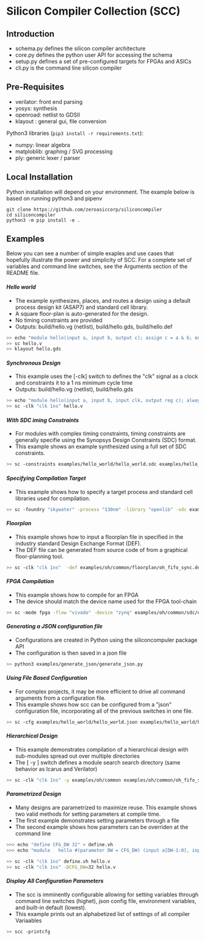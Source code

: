 # Silicon Compiler Collection (SCC)

## Introduction

* schema.py defines the silicon compiler architecture
* core.py defines the python user API for accessing the schema
* setup.py defines a set of pre-configured targets for FPGAs and ASICs
* cli.py is the command line silicon compiler

## Pre-Requisites

* verilator: front end parsing
* yosys:     synthesis
* openroad:  netlist to GDSII
* klayout :  general gui, file conversion

Python3 libraries (`pip3 install -r requirements.txt`):
* numpy:      linear algebra
* matploblib: graphing / SVG processing
* ply:        generic lexer / parser


## Local Installation
Python installation will depend on your environment. The example below is based on running python3 and pipenv

```
git clone https://github.com/zeroasiccorp/siliconcompiler
cd siliconcompiler
python3 -m pip install -e .

```

## Examples

Below you can see a number of simple exaples and use cases that hopefully illustrate the power and simplicity of SCC. For a complete set of variables and command line switches, see the Arguments section of the README file.


#### *Hello world*
* The example synthesizes, places, and routes a design using a default process design kit (ASAP7) and standard cell library.
* A square floor-plan is auto-generated for the design.
* No timing constraints are provided
* Outputs:  build/hello.vg (netlist), build/hello.gds, build/hello.def

```bash
>> echo "module hello(input a, input b, output c); assign c = a & b; endmodule " > hello.v
>> sc hello.v
>> klayout hello.gds
```

#### *Synchronous Design*
* This example uses the [-clk] switch to defines the "clk" signal as a clock and constraints it to a 1 ns minimum cycle time
* Outputs:  build/hello.vg (netlist), build/hello.gds

```bash
>> echo "module hello(input a, input b, input clk, output reg c); always @ (posedge clk) c <= a & b; endmodule " > hello.v
>> sc -clk "clk 1ns" hello.v
```

#### *With SDC iming Constraints*
* For modules with complex timing constraints, timing constraints are generally specifie using the Synopsys Design Constraints (SDC) format.
* This example shows an example synthesized using a full set of SDC constraints.

```bash
>> sc -constraints examples/hello_world/hello_world.sdc examples/hello_world/hello_world.v
```

#### *Specifying Compilation Target*
* This example shows how to specify a target process and standard cell libraries used for compilation.

```bash
>> sc -foundry "skywater" -process "130nm" -library "openlib" -sdc examples/oh/common/sdc/default.sdc -y examples/oh/common examples/oh/common/hdl/oh_fifo_sync.v
```

#### *Floorplan*
* This example shows how to input a floorplan file in specified in the industry standard Design Exchange Format (DEF).
* The DEF file can be generated from source code of from a graphical floor-planning tool.  

```bash
>> sc -clk "clk 1ns"  -def examples/oh/common/floorplan/oh_fifo_sync.def examples/oh/common/hdl/oh_fifo_sync.v
```

#### *FPGA Compilation*
* This example shows how to compile for an FPGA
* The device should match the device name used for the FPGA tool-chain

```bash
>> sc -mode fpga -flow "vivado" -device "zynq" examples/oh/common/sdc/default.sdc -y examples/oh/common examples/oh/common/hdl/oh_fifo_sync.v
```



#### *Generating a JSON configuration file*
* Configurations are created in Python using the siliconcompuler package API
* The configuration is then saved in a json file  

```bash
>> python3 examples/generate_json/generate_json.py
```


#### *Using File Based Configuration*
* For complex projects, it may be more efficient to drive all command arguments from a configuration file.
* This example shows how scc can be configured from a "json" configuration file, incorporating all of the previous switches in one file.  

```bash
>> sc -cfg examples/hello_world/hello_world.json examples/hello_world/hello_world.v
```

#### *Hierarchical Design*
* This example demonstrates compilation of a hierarchical design with sub-modules spread out over multiple directories
* The [ -y ] switch defines a module search search directory (same behavior as Icarus and Verilator)

```bash
>> sc -clk "clk 1ns" -y examples/oh/common examples/oh/common/oh_fifo_sync.v
```

#### *Parametrized Design*
* Many designs are parametrized to maximize reuse. This example shows two valid methods for setting parameters at compile time.
* The first example demonstrates setting parameters through a file
* The second example shows how parameters can be overriden at the command line

```bash
>>> echo "define CFG_DW 32" > define.vh
>>> echo "module   hello #(parameter DW = CFG_DW) (input a[DW-1:0], input b[DW-1:0], input clk, output reg c[DW-1:0]); always @ (posedge clk) c <= a & b; endmodule " > hello.v

>> sc -clk "clk 1ns" define.vh hello.v
>> sc -clk "clk 1ns" -DCFG_DW=32 hello.v
```


#### *Display All Configuration Parameters*
* The scc is imminently configurable allowing for setting variables through command line switches (highet), json config file, environment variables, and built-in default (lowest).
* This example prints out an alphabetized list of settings of all compiler Variaables

```bash
>> scc -printcfg
```



